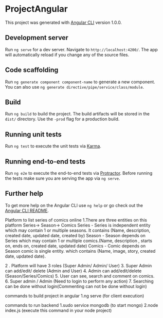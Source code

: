 # ProjectAngular

This project was generated with [Angular CLI](https://github.com/angular/angular-cli) version 1.0.0.

## Development server

Run `ng serve` for a dev server. Navigate to `http://localhost:4200/`. The app will automatically reload if you change any of the source files.

## Code scaffolding

Run `ng generate component component-name` to generate a new component. You can also use `ng generate directive/pipe/service/class/module`.

## Build

Run `ng build` to build the project. The build artifacts will be stored in the `dist/` directory. Use the `-prod` flag for a production build.

## Running unit tests

Run `ng test` to execute the unit tests via [Karma](https://karma-runner.github.io).

## Running end-to-end tests

Run `ng e2e` to execute the end-to-end tests via [Protractor](http://www.protractortest.org/).
Before running the tests make sure you are serving the app via `ng serve`.

## Further help

To get more help on the Angular CLI use `ng help` or go check out the [Angular CLI README](https://github.com/angular/angular-cli/blob/master/README.md).

Platform to list series of comics online
1.There are three entities on this platform  Series-> Season-> Comics
Series - Series is independent entity which may contain 1 or multiple seasons. It contains (Name, description, created date, updated date, created by)
Season - Season depends on Series which may contain 1 or multiple comics.(Name, description , starts on, ends on, created date, updated date)
Comics - Comic depends on Season comic is single entity. which contains (Name, image, story, created date, updated date).


 2 . Platform will have 3 roles (Super Admin/ Admin/ User)
  3. Super Admin can add/edit/ delete (Admin and User)
  4. Admin can add/edit/delete (Season/Series/Comics)
  5. User can see, search and comment on comics.
  6. Super admin / Admin (Need to login to perform any action)
  7. Searching can be done without login(Commenting can not be done without login)
  
  commands to build project in angular
  1.ng serve (for client execution)
  
  commands to run  backend
  1.sudo service mongodb  (to start mongo)
  2.node index.js    (execute this command in your node project)
  
